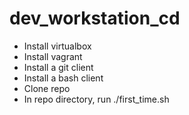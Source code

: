 # dev_workstation_cd
- Install virtualbox
- Install vagrant
- Install a git client
- Install a bash client
- Clone repo
- In repo directory, run ./first_time.sh
